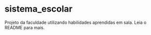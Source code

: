# sistema_escolar
Projeto da faculdade utilizando habilidades aprendidas em sala. Leia o README para mais.
